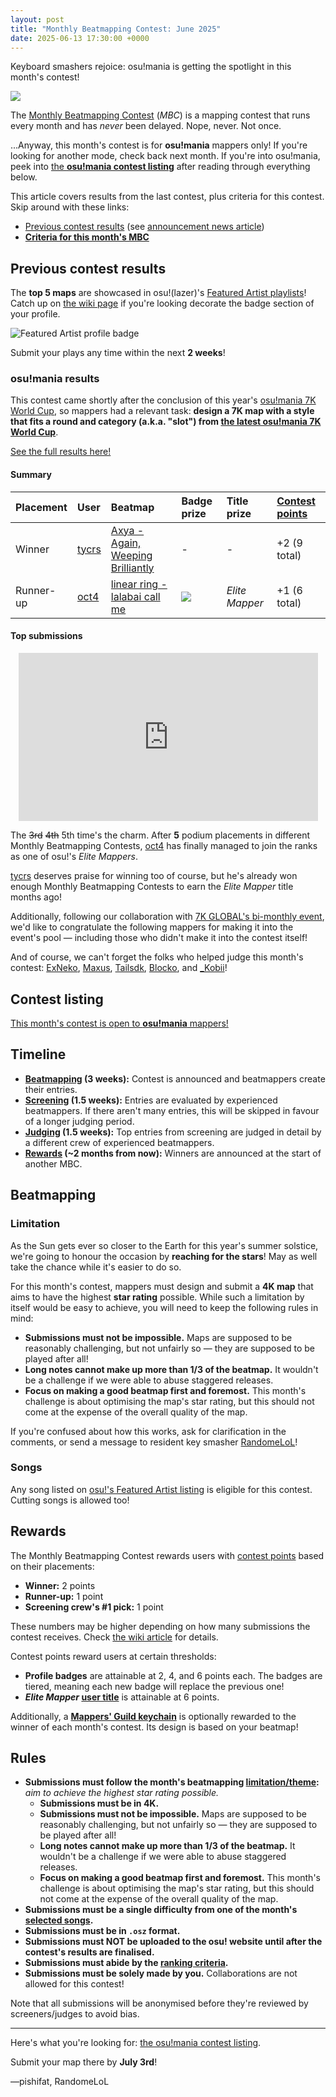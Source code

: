 ```yaml
---
layout: post
title: "Monthly Beatmapping Contest: June 2025"
date: 2025-06-13 17:30:00 +0000
---
```


Keyboard smashers rejoice: osu!mania is getting the spotlight in this month's contest!

![](https://assets.ppy.sh/media/monthly-beatmapping-contest.png)

The [Monthly Beatmapping Contest](/wiki/Contests/Monthly_Beatmapping_Contest) (*MBC*) is a mapping contest that runs every month and has *never* been delayed. Nope, never. Not once.

...Anyway, this month's contest is for **osu!mania** mappers only! If you're looking for another mode, check back next month. If you're into osu!mania, peek into [the **osu!mania contest listing**](https://osu.ppy.sh/community/contests/250) after reading through everything below.

This article covers results from the last contest, plus criteria for this contest. Skip around with these links:

- [Previous contest results](#osu!mania-results) (see [announcement news article](https://osu.ppy.sh/home/news/2025-04-10-monthly-beatmapping-contest-april-2025#osu!-mania))
- [**Criteria for this month's MBC**](#contest-listing)

## Previous contest results

The **top 5 maps** are showcased in osu!(lazer)'s [Featured Artist playlists](/wiki/People/Featured_Artists/Featured_Artist_playlists)! Catch up on [the wiki page](/wiki/People/Featured_Artists/Featured_Artist_playlists#cumulative-leaderboard) if you're looking decorate the badge section of your profile.

![Featured Artist profile badge](/wiki/shared/news/2022-05-28-new-featured-artist-rameses-b/faplmania.png)

Submit your plays any time within the next **2 weeks**!

### osu!mania results

This contest came shortly after the conclusion of this year's [osu!mania 7K World Cup](/wiki/Tournaments/MWC/2025_7K), so mappers had a relevant task: **design a 7K map with a style that fits a round and category (a.k.a. "slot") from [the latest osu!mania 7K World Cup](/wiki/Tournaments/MWC/2025_7K)**.

[See the full results here!](https://mappersguild.com/contests/results?contest=67f83d73f7a6df2d0d828de9)

#### Summary

| Placement | User | Beatmap | Badge prize | Title prize | [Contest points](/wiki/Contests/Contest_points) |
| :-- | :-- | :-- | :-- | :-- | :-- |
| Winner | [tycrs](https://osu.ppy.sh/users/13026904) | [Axya - Again, Weeping Brilliantly](https://osu.ppy.sh/beatmapsets/2384801) | - | - | +2 (9 total) |
| Runner-up | [oct4](https://osu.ppy.sh/users/10303887) | [linear ring - lalabai call me](https://osu.ppy.sh/beatmapsets/2384834) | ![](https://assets.ppy.sh/profile-badges/mbc-2020-3.png) | *Elite Mapper* | +1 (6 total) |

#### Top submissions

<div align="center" class="osu-md__paragraph">
    <iframe width="95%" style="aspect-ratio: 16 / 9;" src="https://www.youtube.com/embed/hRjPmFu1wVQ" frameborder="0" allowfullscreen></iframe>
</div>

The ~~3rd~~ ~~4th~~ 5th time's the charm. After **5** podium placements in different Monthly Beatmapping Contests, [oct4](https://osu.ppy.sh/users/10303887) has finally managed to join the ranks as one of osu!'s *Elite Mappers*.

[tycrs](https://osu.ppy.sh/users/13026904) deserves praise for winning too of course, but he's already won enough Monthly Beatmapping Contests to earn the *Elite Mapper* title months ago!

Additionally, following our collaboration with [7K GLOBAL's bi-monthly event](https://osu.ppy.sh/community/forums/topics/2065328?n=1), we'd like to congratulate the following mappers for making it into the event's pool — including those who didn't make it into the contest itself!

And of course, we can't forget the folks who helped judge this month's contest: [ExNeko](https://osu.ppy.sh/users/7590894), [Maxus](https://osu.ppy.sh/users/4335785), [Tailsdk](https://osu.ppy.sh/users/6751666), [Blocko](https://osu.ppy.sh/users/4075092), and [_Kobii](https://osu.ppy.sh/users/6209713)!

## Contest listing

[This month's contest is open to **osu!mania** mappers!](https://osu.ppy.sh/community/contests/250)

## Timeline

- **[Beatmapping](#beatmapping) (3 weeks):** Contest is announced and beatmappers create their entries.
- **[Screening](/wiki/Contests/Monthly_Beatmapping_Contest#screening) (1.5 weeks):** Entries are evaluated by experienced beatmappers. If there aren't many entries, this will be skipped in favour of a longer judging period.
- **[Judging](/wiki/Contests/Monthly_Beatmapping_Contest#judging) (1.5 weeks):** Top entries from screening are judged in detail by a different crew of experienced beatmappers.
- **[Rewards](#rewards) (~2 months from now):** Winners are announced at the start of another MBC.

## Beatmapping

### Limitation

As the Sun gets ever so closer to the Earth for this year's summer solstice, we're going to honour the occasion by **reaching for the stars**! May as well take the chance while it's easier to do so.

For this month's contest, mappers must design and submit a **4K map** that aims to have the highest **star rating** possible. While such a limitation by itself would be easy to achieve, you will need to keep the following rules in mind:

- **Submissions must not be impossible.** Maps are supposed to be reasonably challenging, but not unfairly so — they are supposed to be played after all!
- **Long notes cannot make up more than 1/3 of the beatmap.** It wouldn't be a challenge if we were able to abuse staggered releases.
- **Focus on making a good beatmap first and foremost.** This month's challenge is about optimising the map's star rating, but this should not come at the expense of the overall quality of the map.

If you're confused about how this works, ask for clarification in the comments, or send a message to resident key smasher [RandomeLoL](https://osu.ppy.sh/community/chat?sendto=7080063)!

### Songs

Any song listed on [osu!'s Featured Artist listing](https://osu.ppy.sh/beatmaps/artists) is eligible for this contest. Cutting songs is allowed too!

## Rewards

The Monthly Beatmapping Contest rewards users with [contest points](/wiki/Contests/Contest_points) based on their placements:

- **Winner:** 2 points
- **Runner-up:** 1 point
- **Screening crew's #1 pick:** 1 point

These numbers may be higher depending on how many submissions the contest receives. Check [the wiki article](/wiki/Contests/Contest_points) for details.

Contest points reward users at certain thresholds:

- **Profile badges** are attainable at 2, 4, and 6 points each. The badges are tiered, meaning each new badge will replace the previous one!
- ***Elite Mapper* [user title](/wiki/Community/User_title)** is attainable at 6 points.

Additionally, a [**Mappers' Guild keychain**](/wiki/shared/news/2023-08-29-changes-to-the-mappers-guild/keychain.jpg) is optionally rewarded to the winner of each month's contest. Its design is based on your beatmap!

## Rules

- **Submissions must follow the month's beatmapping [limitation/theme](#limitation):** *aim to achieve the highest star rating possible.*
  - **Submissions must be in 4K.**
  - **Submissions must not be impossible.** Maps are supposed to be reasonably challenging, but not unfairly so — they are supposed to be played after all!
  - **Long notes cannot make up more than 1/3 of the beatmap.** It wouldn't be a challenge if we were able to abuse staggered releases.
  - **Focus on making a good beatmap first and foremost.** This month's challenge is about optimising the map's star rating, but this should not come at the expense of the overall quality of the map.
- **Submissions must be a single difficulty from one of the month's [selected songs](#songs).**
- **Submissions must be in `.osz` format.**
- **Submissions must NOT be uploaded to the osu! website until after the contest's results are finalised.**
- **Submissions must abide by the [ranking criteria](/wiki/Ranking_criteria).**
- **Submissions must be solely made by you.** Collaborations are not allowed for this contest!

Note that all submissions will be anonymised before they're reviewed by screeners/judges to avoid bias.

---

Here's what you're looking for: [the osu!mania contest listing](https://osu.ppy.sh/community/contests/250).

Submit your map there by **July 3rd**!

—pishifat, RandomeLoL
